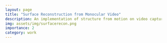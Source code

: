 ```yaml
---
layout: page
title: "Surface Reconstruction from Monocular Video"
description: An implementation of structure from motion on video captured by an iPhone camera.
img: assets/img/surfacerecon.png
importance: 2
category: work
---
```


